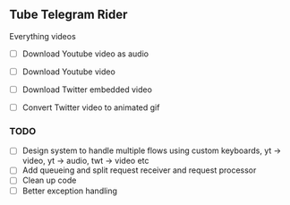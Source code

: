 ## Tube Telegram Rider

Everything videos

- [ ] Download Youtube video as audio
- [ ] Download Youtube video
- [ ] Download Twitter embedded video
- [ ] Convert Twitter video to animated gif


### TODO

- [ ] Design system to handle multiple flows using custom keyboards, yt -> video, yt -> audio, twt -> video etc
- [ ] Add queueing and split request receiver and request processor
- [ ] Clean up code
- [ ] Better exception handling
